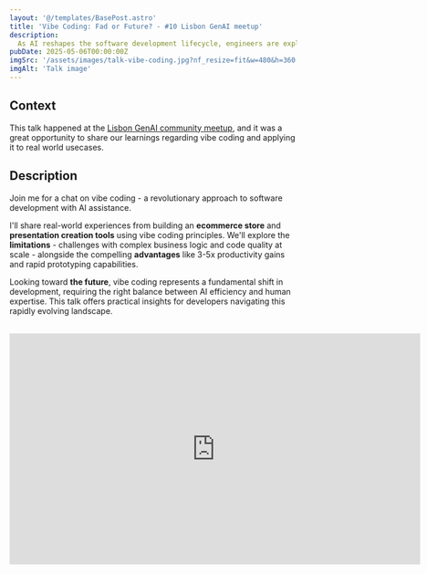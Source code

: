 ```yaml
---
layout: '@/templates/BasePost.astro'
title: 'Vibe Coding: Fad or Future? - #10 Lisbon GenAI meetup'
description:
  As AI reshapes the software development lifecycle, engineers are exploring a new approach - vibe coding. But is it hype or a sustainable shift?
pubDate: 2025-05-06T00:00:00Z
imgSrc: '/assets/images/talk-vibe-coding.jpg?nf_resize=fit&w=480&h=360'
imgAlt: 'Talk image'
---
```


## Context

This talk happened at the [Lisbon GenAI community meetup](https://www.meetup.com/lisbon-langchain-meetup-group/), and it was a great opportunity to share our learnings regarding vibe coding and applying it to real world usecases.

## Description

Join me for a chat on vibe coding - a revolutionary approach to software development with AI assistance.

I'll share real-world experiences from building an **ecommerce store** and **presentation creation tools** using vibe coding principles. We'll explore the **limitations** - challenges with complex business logic and code quality at scale - alongside the compelling **advantages** like 3-5x productivity gains and rapid prototyping capabilities.

Looking toward **the future**, vibe coding represents a fundamental shift in development, requiring the right balance between AI efficiency and human expertise. This talk offers practical insights for developers navigating this rapidly evolving landscape.

<br>

<iframe width="720" height="405" src="https://www.youtube.com/embed/C-Q6YLncwYw?si=Wn53flA_NmloySuZ" frameborder="0" allow="accelerometer; autoplay; encrypted-media; gyroscope; picture-in-picture" allowfullscreen=""></iframe>
